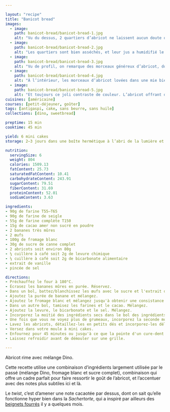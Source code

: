 ```yaml
---

layout: "recipe"
title: "Banicot bread"
images:
  - image:
    path: banicot-bread/banicot-bread-1.jpg
    alt: "Vu du dessus, 2 quartiers d’abricot ne laissent aucun doute quand à la saveur mise en avant. Coupé, on reconnait bien là la mie du mélange Dino."
  - image:
    path: banicot-bread/banicot-bread-2.jpg
    alt: "Les quartiers sont bien asséchés, et leur jus a humidifié le bread par la surface."
  - image:
    path: banicot-bread/banicot-bread-3.jpg
    alt: "Vu de profil, on remarque des morceaux généreux d’abricot, dont la couleur contraste avec le rendu cacaoté de la pâte."
  - image:
    path: banicot-bread/banicot-bread-4.jpg
    alt: "À l’intérieur, les morceaux d’abricot lovées dans une mie bien ferme."
  - image:
    path: banicot-bread/banicot-bread-5.jpg
    alt: "Et toujours ce joli contraste de couleur. L’abricot offrant du fondant à la mâche."
cuisines: [américaine]
courses: [petit-déjeuner, goûter]
tags: [antigaspi, cake, sans beurre, sans huile]
collections: [dino, sweetbread]

preptime: 15 min
cooktime: 45 min

yield: 6 mini cakes
storage: 2–3 jours dans une boîte hermétique à l’abri de la lumière et de la chaleur. 5 jours au frigo. 2 mois au congélateur.

nutrition:
  servingSize: 6
  weight: 804
  calories: 1509.13
  fatContent: 25.73
  saturatedFatContent: 10.41
  carbohydrateContent: 243.91
  sugarContent: 79.51
  fiberContent: 31.69
  proteinContent: 52.01
  sodiumContent: 3.63

ingredients:
- 90g de farine T55–T65
- 90g de farine de seigle
- 55g de farine complète T150
- 15g de cacao amer non sucré en poudre
- 2 bananes très mûres
- 2 œufs
- 100g de fromage blanc
- 30g de sucre de canne complet
- 2 abricots soit environ 80g
- ¼ cuillère à café soit 2g de levure chimique
- ¼ cuillère à café soit 2g de bicarbonate alimentaire
- extrait de vanille
- pincée de sel

directions:
- Préchauffez le four à 180°C.
- Écrasez les bananes mûres en purée. Réservez.
- Dans un bol, battez/blanchissez les œufs avec le sucre et l'extrait de vanille. 
- Ajoutez la purée de banane et mélangez.
- Ajoutez le fromage blanc et mélangez jusqu'à obtenir une consistance bien homogène.
- Dans un autre bol, tamisez les farines et le cacao. Mélangez. 
- Ajoutez la levure, le bicarbonate et le sel. Mélangez. 
- Incorporez la moitié des ingrédients secs dans le bol des ingrédients humides à la maryse. 
- Une fois que vous ne voyez plus de grumeaux, incorporez la seconde moitié. Réservez. 
- Lavez les abricots, détaillez-les en petits dés et incorporez-les délicatement à la pâte. Vous pouvez également conserver des quartiers pour la décoration sur le dessus.
- Versez dans votre moule à mini cakes. 
- Enfournez pour 45 minutes ou jusqu'à ce que la pointe d'un cure-dent ressorte sèche. 
- Laissez refroidir avant de démouler sur une grille. 

---
```


Abricot rime avec mélange Dino.

Cette recette utilise une combinaison d’ingrédients largement utilisée par le passé (mélange Dino, fromage blanc et sucre complet), combinaison qui offre un cadre parfait pour faire ressortir le goût de l’abricot, et l’accentuer avec des notes plus subtiles ici et là.

Le <i lang="en">twist</i>, c’est d’amener une note cacaotée par dessus, dont on sait qu’elle fonctionne hyper bien dans la <i lang="de">Sachertorte</i>, qui a inspiré par ailleurs des [beignets fourrés](beignets-sachertorte.html) il y a quelques mois.